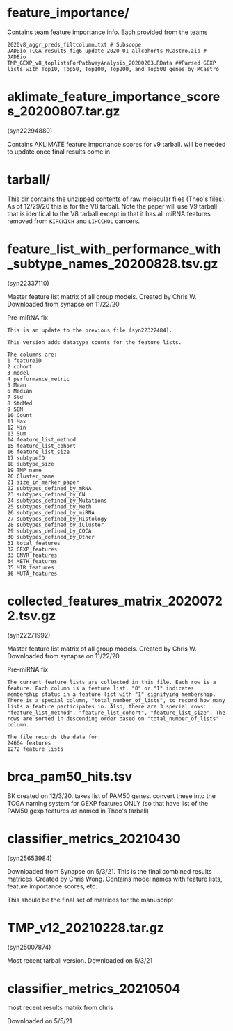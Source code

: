 # feature_importance/

Contains team feature importance info. Each provided from the teams

```
2020v8_aggr_preds_filtcolumn.txt # Subscope
JADBio_TCGA_results_fig6_update_2020_01_allcohorts_MCastro.zip # JADBio
TMP_GEXP_v8_toplistsForPathwayAnalysis_20200203.RData ##Parsed GEXP lists with Top10, Top50, Top100, Top200, and Top500 genes by MCastro
```

# aklimate_feature_importance_scores_20200807.tar.gz

(syn22294880)

Contains AKLIMATE feature importance scores for v9 tarball. will be needed to update once final results come in

# tarball/

This dir contains the unzipped contents of raw molecular files (Theo's files). As of 12/29/20 this is for the V8 tarball. Note the paper will use V9 tarball that is identical to the V8 tarball except in that it has all miRNA features removed from `KIRCKICH` and  `LIHCCHOL` cancers.

# feature_list_with_performance_with_subtype_names_20200828.tsv.gz

(syn22337110)

Master feature list matrix of all group models. Created by Chris W. Downloaded from synapse on 11/22/20

Pre-miRNA fix

```
This is an update to the previous file (syn22322484).

This version adds datatype counts for the feature lists.

The columns are:
1 featureID
2 cohort
3 model
4 performance_metric
5 Mean
6 Median
7 Std
8 StdMed
9 SEM
10 Count
11 Max
12 Min
13 Sum
14 feature_list_method
15 feature_list_cohort
16 feature_list_size
17 subtypeID
18 subtype_size
19 TMP_name
20 Cluster_name
21 size_in_marker_paper
22 subtypes_defined_by_mRNA
23 subtypes_defined_by_CN
24 subtypes_defined_by_Mutations
25 subtypes_defined_by_Meth
26 subtypes_defined_by_miRNA
27 subtypes_defined_by_Histology
28 subtypes_defined_by_iCluster
29 subtypes_defined_by_COCA
30 subtypes_defined_by_Other
31 total_features
32 GEXP_features
33 CNVR_features
34 METH_features
35 MIR_features
36 MUTA_features
```

# collected_features_matrix_20200722.tsv.gz

(syn22271992)

Master feature list matrix of all group models. Created by Chris W. Downloaded from synapse on 11/22/20

Pre-miRNA fix

```
The current feature lists are collected in this file. Each row is a feature. Each column is a feature list. "0" or "1" indicates membership status in a feature list with "1" signifying membership. There is a special column, "total_number_of_lists", to record how many lists a feature participates in. Also, there are 3 special rows: "feature_list_method", "feature_list_cohort", "feature_list_size". The rows are sorted in descending order based on "total_number_of_lists" column.

The file records the data for:
24664 features
1272 feature lists
```
# brca_pam50_hits.tsv

BK created on 12/3/20. takes list of PAM50 genes. convert these into the TCGA naming system for GEXP features ONLY (so that have list of the PAM50 gexp features as named in Theo's tarball)

# classifier_metrics_20210430

(syn25653984)

Downloaded from Synapse on 5/3/21. This is the final combined results matrices. Created by Chris Wong. Contains model names with feature lists, feature importance scores, etc.

This should be the final set of matrices for the manuscript

# TMP_v12_20210228.tar.gz

(syn25007874)

Most recent tarball version. Downloaded on 5/3/21

# classifier_metrics_20210504

most recent results matrix from chris

Downloaded on 5/5/21
